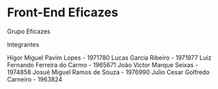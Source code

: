 # Front-End Eficazes

Grupo Eficazes

Integrantes

Higor Miguel Pavim Lopes - 1971780
Lucas Garcia Ribeiro - 1971977
Luiz Fernando Ferreira do Carmo - 1965671
João Victor Marque Seixas - 1974858
Josué Miguel Ramos de Souza - 1976990
Julio Cesar Golfredo Carneiro - 1963824 